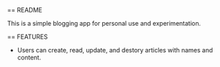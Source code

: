 == README

This is a simple blogging app for personal use and experimentation.

== FEATURES

* Users can create, read, update, and destory articles with names and content.

